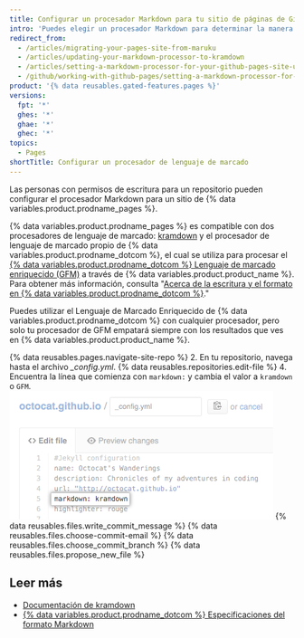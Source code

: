 ```yaml
---
title: Configurar un procesador Markdown para tu sitio de páginas de GitHub usando Jekyll
intro: 'Puedes elegir un procesador Markdown para determinar la manera en que Markdown se representa en tu sitio de {% data variables.product.prodname_pages %}.'
redirect_from:
  - /articles/migrating-your-pages-site-from-maruku
  - /articles/updating-your-markdown-processor-to-kramdown
  - /articles/setting-a-markdown-processor-for-your-github-pages-site-using-jekyll
  - /github/working-with-github-pages/setting-a-markdown-processor-for-your-github-pages-site-using-jekyll
product: '{% data reusables.gated-features.pages %}'
versions:
  fpt: '*'
  ghes: '*'
  ghae: '*'
  ghec: '*'
topics:
  - Pages
shortTitle: Configurar un procesador de lenguaje de marcado
---
```


Las personas con permisos de escritura para un repositorio pueden configurar el procesador Markdown para un sitio de {% data variables.product.prodname_pages %}.

{% data variables.product.prodname_pages %} es compatible con dos procesadores de lenguaje de marcado: [kramdown](http://kramdown.gettalong.org/) y el procesador de lenguaje de marcado propio de {% data variables.product.prodname_dotcom %}, el cual se utiliza para procesar el [{% data variables.product.prodname_dotcom %} Lenguaje de marcado enriquecido (GFM)](https://github.github.com/gfm/) a través de {% data variables.product.product_name %}. Para obtener más información, consulta "[Acerca de la escritura y el formato en {% data variables.product.prodname_dotcom %}](/articles/about-writing-and-formatting-on-github)."

Puedes utilizar el Lenguaje de Marcado Enriquecido de {% data variables.product.prodname_dotcom %} con cualquier procesador, pero solo tu procesador de GFM empatará siempre con los resultados que ves en {% data variables.product.product_name %}.

{% data reusables.pages.navigate-site-repo %}
2. En tu repositorio, navega hasta el archivo *_config.yml*.
{% data reusables.repositories.edit-file %}
4. Encuentra la línea que comienza con `markdown:` y cambia el valor a `kramdown` o `GFM`. ![Configuración Markdown en config.yml](/assets/images/help/pages/config-markdown-value.png)
{% data reusables.files.write_commit_message %}
{% data reusables.files.choose-commit-email %}
{% data reusables.files.choose_commit_branch %}
{% data reusables.files.propose_new_file %}

## Leer más

- [Documentación de kramdown](https://kramdown.gettalong.org/documentation.html)
- [{% data variables.product.prodname_dotcom %} Especificaciones del formato Markdown](https://github.github.com/gfm/)
